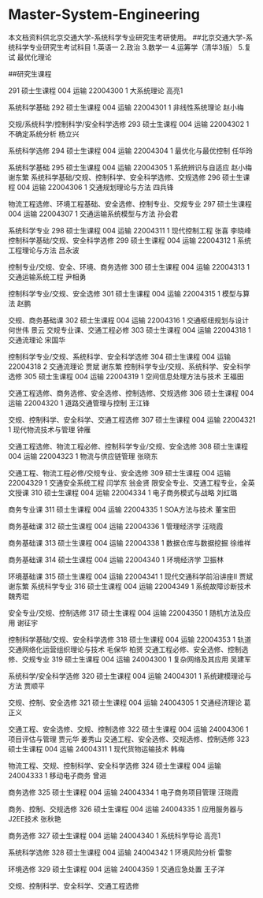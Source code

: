 Master-System-Engineering
=========================

本文档资料供北京交通大学-系统科学专业研究生考研使用。
##北京交通大学-系统科学专业研究生考试科目
1.英语一
2.政治
3.数学一
4.运筹学（清华3版）
5.复试 最优化理论 

##研究生课程

291
硕士生课程
004
运输
22004300
1
大系统理论
高亮1


系统科学基础
292
硕士生课程
004
运输
22004301
1
非线性系统理论
赵小梅


交规/系统科学/控制科学/安全科学选修
293
硕士生课程
004
运输
22004302
1
不确定系统分析
杨立兴


系统科学选修
294
硕士生课程
004
运输
22004304
1
最优化与最优控制
任华玲


系统科学基础
295
硕士生课程
004
运输
22004305
1
系统辨识与自适应
赵小梅
谢东繁
系统科学基础/交规、控制科学、安全科学选修、交规选修
296
硕士生课程
004
运输
22004306
1
交通规划理论与方法
四兵锋


物流工程选修、环境工程基础、安全选修、控制专业、交规专业
297
硕士生课程
004
运输
22004307
1
交通运输系统模型与方法
孙会君


系统科学专业
298
硕士生课程
004
运输
22004311
1
现代控制工程
张喜
李晓峰
控制科学基础/交规、安全科学选修
299
硕士生课程
004
运输
22004312
1
系统工程理论与方法
吕永波


控制专业/交规、安全、环境、商务选修
300
硕士生课程
004
运输
22004313
1
交通运输系统工程
尹相勇


控制科学专业/交规、安全选修
301
硕士生课程
004
运输
22004315
1
模型与算法
赵鹏


交规、商务基础课
302
硕士生课程
004
运输
22004316
1
交通枢纽规划与设计
何世伟
景云
交规专业课、交通工程必修
303
硕士生课程
004
运输
22004318
1
交通流理论
宋国华


控制科学专业/交规、系统科学、安全科学选修
304
硕士生课程
004
运输
22004318
2
交通流理论
贾斌
谢东繁
控制科学专业/交规、系统科学、安全科学选修
305
硕士生课程
004
运输
22004319
1
空间信息处理方法与技术
王福田


交通工程选修、商务选修、安全选修、控制选修、交规选修
306
硕士生课程
004
运输
22004320
1
道路交通管理与控制
王江锋


交规、控制科学、安全科学、交通工程选修
307
硕士生课程
004
运输
22004321
1
现代物流技术与管理
钟雁


交通工程选修、物流工程必修、控制科学专业/交规、安全选修
308
硕士生课程
004
运输
22004323
1
物流与供应链管理
张晓东


交通工程、物流工程必修/交规专业、安全选修
309
硕士生课程
004
运输
22004329
1
交通安全系统工程
闫学东
翁金贤
限安全专业、交通工程专业，全英文授课
310
硕士生课程
004
运输
22004334
1
电子商务模式与战略
刘红璐


商务专业课
311
硕士生课程
004
运输
22004335
1
SOA方法与技术
董宝田


商务基础课
312
硕士生课程
004
运输
22004336
1
管理经济学
汪晓霞


商务基础课
313
硕士生课程
004
运输
22004338
1
数据仓库与数据挖掘
徐维祥


商务基础课
314
硕士生课程
004
运输
22004340
1
环境经济学
卫振林


环境基础课
315
硕士生课程
004
运输
22004341
1
现代交通科学前沿讲座II
贾斌
谢东繁
系统科学专业
316
硕士生课程
004
运输
22004349
1
系统故障诊断技术
魏秀琨


安全专业/交规、控制选修
317
硕士生课程
004
运输
22004350
1
随机方法及应用
谢征宇


控制科学基础/交规、安全科学选修
318
硕士生课程
004
运输
22004353
1
轨道交通网络化运营组织理论与技术
毛保华
柏赟
交通工程必修、安全选修、控制选修、交规专业
319
硕士生课程
004
运输
24004300
1
复杂网络及其应用
吴建军


系统科学/安全科学选修
320
硕士生课程
004
运输
24004301
1
系统建模理论与方法
贾顺平


交规、控制、安全选修
321
硕士生课程
004
运输
24004305
1
交通经济理论
葛正义


交通工程、安全选修、交规、控制选修
322
硕士生课程
004
运输
24004306
1
项目评估与管理
贾元华
姜秀山
交通工程、安全选修、交规选修、控制选修
323
硕士生课程
004
运输
24004311
1
现代货物运输技术
韩梅


物流工程、交规、控制科学、安全科学选修
324
硕士生课程
004
运输
24004333
1
移动电子商务
曾进


商务选修
325
硕士生课程
004
运输
24004334
1
电子商务项目管理
汪晓霞


商务、控制、交规选修
326
硕士生课程
004
运输
24004335
1
应用服务器与J2EE技术
张秋艳


商务选修
327
硕士生课程
004
运输
24004340
1
系统科学导论
高亮1


系统科学选修
328
硕士生课程
004
运输
24004342
1
环境风险分析
雷黎


环境选修
329
硕士生课程
004
运输
24004359
1
交通应急处置
王子洋


交规、控制科学、安全科学、交通工程选修
